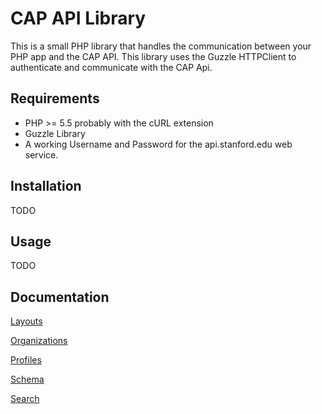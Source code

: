 # CAP API Library

This is a small PHP library that handles the communication between your PHP app and the CAP API. This library uses the Guzzle HTTPClient to authenticate and communicate with the CAP Api.

## Requirements

* PHP >= 5.5 probably with the cURL extension
* Guzzle Library
* A working Username and Password for the api.stanford.edu web service.

## Installation

TODO


## Usage

TODO

## Documentation

[Layouts](LayoutsLib/README.md)

[Organizations](OrgLib/README.md)

[Profiles](ProfileLib/README.md)

[Schema](SchemaLib/README.md)

[Search](SearchLib/README.md)
